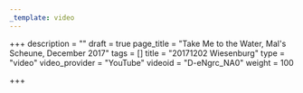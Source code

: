 ```yaml
---
_template: video
---
```



+++
description = ""
draft = true
page_title = "Take Me to the Water, Mal's Scheune, December 2017"
tags = []
title = "20171202 Wiesenburg"
type = "video"
video_provider = "YouTube"
videoid = "D-eNgrc_NA0"
weight = 100

+++
